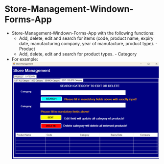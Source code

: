 # Store-Management-Windown-Forms-App
- Store-Management-Windown-Forms-App with the following functions:
  + Add, delete, edit and search for items (code, product name, expiry date, manufacturing company, year of manufacture, product type). - Product
  + Add, delete, edit and search for product types. - Category
- For example:
  ![Demo](https://github.com/phanngocha99/042024_WFA-store-management/blob/main/demo/demo.png)

